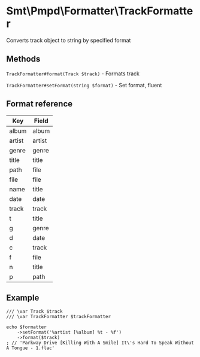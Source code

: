 Smt\Pmpd\Formatter\TrackFormatter
=================================

Converts track object to string by specified format

Methods
-------

`TrackFormatter#format(Track $track)` - Formats track

`TrackFormatter#setFormat(string $format)` - Set format, fluent

Format reference
---------------- 

| Key    | Field  |
|--------|--------|
| album  | album  |
| artist | artist |
| genre  | genre  |
| title  | title  |
| path   | file   |
| file   | file   |
| name   | title  |
| date   | date   |
| track  | track  |
| t      | title  |
| g      | genre  |
| d      | date   |
| c      | track  |
| f      | file   |
| n      | title  |
| p      | path   |

Example
-------

    /// \var Track $track
    /// \var TrackFormatter $trackFormatter
    
    echo $formatter
        ->setFormat('%artist [%album] %t - %f')
        ->format($track)
    ; // 'Parkway Drive [Killing With A Smile] It\'s Hard To Speak Without A Tongue - 1.flac'

